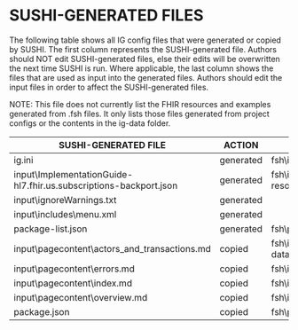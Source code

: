 # SUSHI-GENERATED FILES #

The following table shows all IG config files that were generated or copied by SUSHI.  The first column
represents the SUSHI-generated file. Authors should NOT edit SUSHI-generated files, else their edits will
be overwritten the next time SUSHI is run. Where applicable, the last column shows the files that are used
as input into the generated files. Authors should edit the input files in order to affect the SUSHI-generated
files.

NOTE: This file does not currently list the FHIR resources and examples generated from .fsh files. It only
lists those files generated from project configs or the contents in the ig-data folder.

| SUSHI-GENERATED FILE                                              | ACTION    | INPUT FILE(S)                                                         |
| ----------------------------------------------------------------- | --------- | --------------------------------------------------------------------- |
| ig.ini                                                            | generated | fsh\ig-data\ig.ini, fsh\package.json                                  |
| input\ImplementationGuide-hl7.fhir.us.subscriptions-backport.json | generated | fsh\ig-data\ig.ini, fsh\package.json, {all input resources and pages} |
| input\ignoreWarnings.txt                                          | generated |                                                                       |
| input\includes\menu.xml                                           | generated |                                                                       |
| package-list.json                                                 | generated | fsh\package.json                                                      |
| input\pagecontent\actors_and_transactions.md                      | copied    | fsh\ig-data\input\pagecontent\actors_and_transactions.md              |
| input\pagecontent\errors.md                                       | copied    | fsh\ig-data\input\pagecontent\errors.md                               |
| input\pagecontent\index.md                                        | copied    | fsh\ig-data\input\pagecontent\index.md                                |
| input\pagecontent\overview.md                                     | copied    | fsh\ig-data\input\pagecontent\overview.md                             |
| package.json                                                      | copied    | fsh\package.json                                                      |
